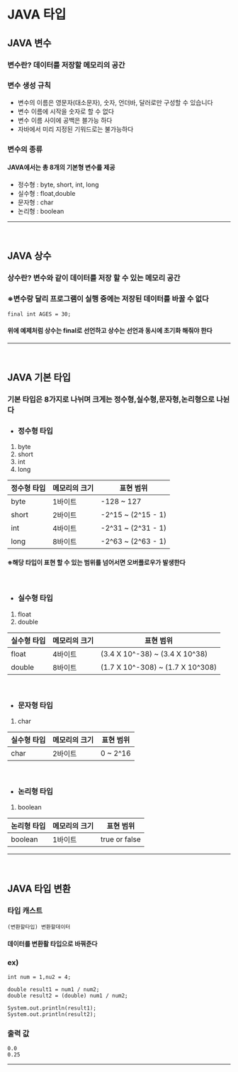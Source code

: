 # JAVA 타입

## JAVA 변수
### 변수란? 데이터를 저장할 메모리의 공간

### 변수 생성 규칙 
* 변수의 이름은 영문자(대소문자), 숫자, 언더바, 달러로만 구성할 수 있습니다
* 변수 이름에 시작을 숫자로 할 수 없다
* 변수 이름 사이에 공백은 블가능 하다
* 자바에서 미리 지정된 기워드로는 불가능하다

### 변수의 종류
#### JAVA에서는 총 8개의 기본형 변수를 제공
* 정수형 : byte, short, int, long
* 실수형 : float,double
* 문자형 : char
* 논리형 : boolean
- - -
<br>

## JAVA 상수
### 상수란? 변수와 같이 데이터를 저장 할 수 있는 메모리 공간
### ※변수랑 달리 프로그램이 실행 중에는 저장된 데이터를 바꿀 수 없다

```
final int AGES = 30;
```
#### 위에 예제처럼 상수는 final로 선언하고 상수는 선언과 동시에 초기화 해줘야 한다
- - - 
<br>

## JAVA 기본 타입
### 기본 타입은 8가지로 나뉘며 크게는 정수형,실수형,문자형,논리형으로 나뉜다
* ### 정수형 타입
1. byte
2. short
3. int
4. long

|정수형 타입|메모리의 크기|표현 범위|
|---|---|---|
|byte|1바이트|-128 ~ 127|
|short|2바이트|-2^15 ~ (2^15 - 1)|
|int|4바이트|-2^31 ~ (2^31 - 1)|
|long|8바이트|-2^63 ~ (2^63 - 1)|
#### ※해당 타입이 표현 할 수 있는 범위를 넘어서면 오버플로우가 발생한다
<br>

* ### 실수형 타입
1. float
2. double

|실수형 타입|메모리의 크기|표현 범위|
|---|---|---|
|float|4바이트|(3.4 X 10^-38) ~ (3.4 X 10^38)|
|double|8바이트|(1.7 X 10^-308) ~ (1.7 X 10^308)|
<br>

* ### 문자형 타입
1. char

|실수형 타입|메모리의 크기|표현 범위|
|---|---|---|
|char|2바이트|0 ~ 2^16|
<br>

* ### 논리형 타입
1. boolean

|논리형 타입|메모리의 크기|표현 범위|
|---|---|---|
|boolean|1바이트|true or false|
- - -
<br>

## JAVA 타입 변환

### 타입 캐스트
```
(변환할타입) 변환할데이터
```
#### 데이터를 변환활 타입으로 바꿔준다

### ex)
```
int num = 1,nu2 = 4;

double result1 = num1 / num2;
double result2 = (double) num1 / num2;

System.out.println(result1);
System.out.println(result2);
```
### 출력 값
```
0.0
0.25
```
- - -
